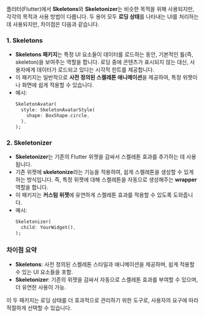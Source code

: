 플러터(Flutter)에서 **Skeletons**와 **Skeletonizer**는 비슷한 목적을 위해 사용되지만, 각각의 목적과 사용 방법이 다릅니다. 두 용어 모두 **로딩 상태**를 나타내는 UI를 처리하는 데 사용되지만, 차이점은 다음과 같습니다.

### 1. **Skeletons**
- **Skeletons 패키지**는 특정 UI 요소들이 데이터를 로드하는 동안, 기본적인 틀(즉, skeleton)을 보여주는 역할을 합니다. 로딩 중에 콘텐츠가 표시되지 않는 대신, 사용자에게 데이터가 로드되고 있다는 시각적 힌트를 제공합니다.
- 이 패키지는 일반적으로 **사전 정의된 스켈레톤 애니메이션**을 제공하여, 특정 위젯이나 화면에 쉽게 적용할 수 있습니다.
- 예시:
  ```dart
  SkeletonAvatar(
    style: SkeletonAvatarStyle(
      shape: BoxShape.circle,
    ),
  );
  ```

### 2. **Skeletonizer**
- **Skeletonizer**는 기존의 Flutter 위젯을 감싸서 스켈레톤 효과를 추가하는 데 사용됩니다.
- 기존 위젯에 **skeletonize**라는 기능을 적용하여, 쉽게 스켈레톤을 생성할 수 있게 하는 방식입니다. 즉, 특정 위젯에 대해 스켈레톤을 자동으로 생성해주는 **wrapper** 역할을 합니다.
- 이 패키지는 **커스텀 위젯**에 유연하게 스켈레톤 효과를 적용할 수 있도록 도와줍니다.
- 예시:
  ```dart
  Skeletonizer(
    child: YourWidget(),
  );
  ```

### 차이점 요약
- **Skeletons**: 사전 정의된 스켈레톤 스타일과 애니메이션을 제공하며, 쉽게 적용할 수 있는 UI 요소들을 포함.
- **Skeletonizer**: 기존의 위젯을 감싸서 자동으로 스켈레톤 효과를 부여할 수 있으며, 더 유연한 사용이 가능.

이 두 패키지는 로딩 상태를 더 효과적으로 관리하기 위한 도구로, 사용자의 요구에 따라 적절하게 선택할 수 있습니다.
